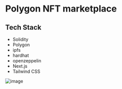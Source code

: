 # Polygon NFT marketplace

## Tech Stack
- Solidity
- Polygon
- ipfs
- hardhat
- openzeppelin
- Next.js
- Tailwind CSS 

![image](https://i.imgur.com/YbHkJ8k.png)

